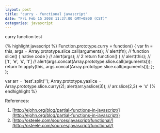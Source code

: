 ```yaml
---
layout: post
title: "curry - functional javascript"
date: "Fri Feb 15 2008 11:37:00 GMT+0800 (CST)"
categories: javascript
---
```


curry function test

{% highlight javascript %}
Function.prototype.curry = function() {
    var fn = this, args = Array.prototype.slice.call(arguments);
    // alert(fn);
    // function slice() { native code }
    // alert(args);
    // 2
    return function() {
        // alert(this); // ['t', 'e', 's', 't']
        // alert(args.concat(Array.prototype.slice.call(arguments)));
        return fn.apply(this, args.concat(Array.prototype.slice.call(arguments)));
    };
};

var arr = 'test'.split('');
Array.prototype.yaslice = Array.prototype.slice.curry(2);
alert(arr.yaslice(3));
// arr.slice(2,3) => 's'
{% endhighlight %}

References:

1. [http://ejohn.org/blog/partial-functions-in-javascript/](http://ejohn.org/blog/partial-functions-in-javascript/)
2. [http://osteele.com/sources/javascript/functional/](http://osteele.com/sources/javascript/functional/)
